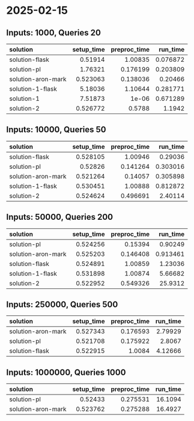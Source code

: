 # 2025-02-15

## Inputs: 1000, Queries 20

| solution           |   setup_time |   preproc_time |   run_time |
|:-------------------|-------------:|---------------:|-----------:|
| solution-flask     |     0.51914  |       1.00835  |   0.076872 |
| solution-pl        |     1.76321  |       0.176199 |   0.203809 |
| solution-aron-mark |     0.523063 |       0.138036 |   0.20466  |
| solution-1-flask   |     5.18036  |       1.10644  |   0.281771 |
| solution-1         |     7.51873  |       1e-06    |   0.671289 |
| solution-2         |     0.526772 |       0.5788   |   1.1942   |

## Inputs: 10000, Queries 50

| solution           |   setup_time |   preproc_time |   run_time |
|:-------------------|-------------:|---------------:|-----------:|
| solution-flask     |     0.528105 |       1.00946  |   0.29036  |
| solution-pl        |     0.52826  |       0.141264 |   0.303016 |
| solution-aron-mark |     0.521264 |       0.14057  |   0.305898 |
| solution-1-flask   |     0.530451 |       1.00888  |   0.812872 |
| solution-2         |     0.524624 |       0.496691 |   2.40114  |

## Inputs: 50000, Queries 200

| solution           |   setup_time |   preproc_time |   run_time |
|:-------------------|-------------:|---------------:|-----------:|
| solution-pl        |     0.524256 |       0.15394  |   0.90249  |
| solution-aron-mark |     0.525203 |       0.146408 |   0.913461 |
| solution-flask     |     0.524891 |       1.00859  |   1.23036  |
| solution-1-flask   |     0.531898 |       1.00874  |   5.66682  |
| solution-2         |     0.522952 |       0.549326 |  25.9312   |

## Inputs: 250000, Queries 500

| solution           |   setup_time |   preproc_time |   run_time |
|:-------------------|-------------:|---------------:|-----------:|
| solution-aron-mark |     0.527343 |       0.176593 |    2.79929 |
| solution-pl        |     0.521708 |       0.175922 |    2.8067  |
| solution-flask     |     0.522915 |       1.0084   |    4.12666 |

## Inputs: 1000000, Queries 1000

| solution           |   setup_time |   preproc_time |   run_time |
|:-------------------|-------------:|---------------:|-----------:|
| solution-pl        |     0.52433  |       0.275531 |    16.1094 |
| solution-aron-mark |     0.523762 |       0.275288 |    16.4927 |